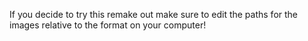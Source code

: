 If you decide to try this remake out make sure to edit the paths for the images relative to the format on your computer!
